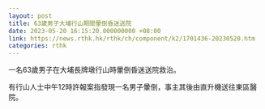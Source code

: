 ```yaml
---
layout: post
title: 63歲男子大埔行山期間暈倒昏迷送院
date: 2023-05-20 16:15:20.000000000 +08:00
link: https://news.rthk.hk/rthk/ch/component/k2/1701436-20230520.htm
categories: rthk
---
```


一名63歲男子在大埔長牌墩行山時暈倒昏迷送院救治。

有行山人士中午12時許報案指發現一名男子暈倒，事主其後由直升機送往東區醫院。
